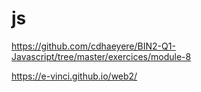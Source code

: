 # js

https://github.com/cdhaeyere/BIN2-Q1-Javascript/tree/master/exercices/module-8

https://e-vinci.github.io/web2/
